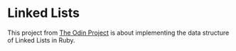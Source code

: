 # Linked Lists

This project from [The Odin Project](https://www.theodinproject.com/courses/ruby-programming/lessons/linked-lists?ref=lnav)
is about implementing the data structure of Linked Lists in Ruby.

